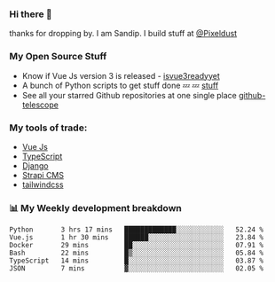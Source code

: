 ### Hi there 👋

thanks for dropping by.
I am Sandip. I build stuff at [@Pixeldust](github.com/pixeldust-in/)

###  **My Open Source Stuff**

 - Know if Vue Js version 3 is released -  [isvue3readyyet](https://github.com/sandiprb/isvue3readyyet)
 - A bunch of Python scripts to get stuff done 💤 💤 [stuff](https://github.com/sandiprb/stuff)
 - See all your starred Github repositories at one single place [github-telescope](https://github.com/sandiprb/github-telescope)



###  **My tools of trade:**
 - [Vue Js](https://github.com/vuejs/vue/)
 - [TypeScript](https://github.com/microsoft/TypeScript)
 - [Django](github.com/django/django)
 - [Strapi CMS](github.com/strapi/strapi)
 - [tailwindcss](https://github.com/tailwindlabs/tailwindcss)


###  📊 **My Weekly development breakdown**
<!--START_SECTION:waka-->

```text
Python       3 hrs 17 mins   █████████████░░░░░░░░░░░░   52.24 %
Vue.js       1 hr 30 mins    ██████░░░░░░░░░░░░░░░░░░░   23.84 %
Docker       29 mins         ██░░░░░░░░░░░░░░░░░░░░░░░   07.91 %
Bash         22 mins         █▒░░░░░░░░░░░░░░░░░░░░░░░   05.84 %
TypeScript   14 mins         █░░░░░░░░░░░░░░░░░░░░░░░░   03.87 %
JSON         7 mins          ▓░░░░░░░░░░░░░░░░░░░░░░░░   02.05 %
```

<!--END_SECTION:waka-->
